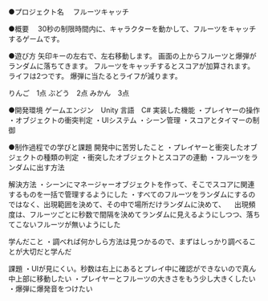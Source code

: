 ●プロジェクト名　
フルーツキャッチ

●概要　
30秒の制限時間内に、キャラクターを動かして、フルーツをキャッチするゲームです。

●遊び方
矢印キーの左右で、左右移動します。
画面の上からフルーツと爆弾がランダムに落ちてきます。
フルーツをキャッチするとスコアが加算されます。
ライフは2つです。
爆弾に当たるとライフが減ります。

りんご　1点
ぶどう　2点
みかん　3点

●開発環境
ゲームエンジン　Unity
言語　C#
実装した機能
・プレイヤーの操作
・オブジェクトの衝突判定
・UIシステム
・シーン管理
・スコアとタイマーの制御

●制作過程での学びと課題
開発中に苦労したこと
・プレイヤーと衝突したオブジェクトの種類の判定
・衝突したオブジェクトとスコアの連動
・フルーツをランダムに出す方法

解決方法
・シーンにマネージャーオブジェクトを作って、そこでスコアに関連するものを一括で管理するようにした
・すべてのフルーツをランダムにするのではなく、出現範囲を決めて、その中で場所だけランダムに決めて、
　出現頻度は、フルーツごとに秒数で間隔を決めてランダムに見えるようにしつつ、落ちてこないフルーツが無いようにした

学んだこと
・調べれば何かしら方法は見つかるので、まずはしっかり調べることが大切だと学んだ

課題
・UIが見にくい。秒数は右上にあるとプレイ中に確認ができないので真ん中上部に移動したい
・プレイヤーとフルーツの大きさをもう少し大きくしたい
・爆弾に爆発音をつけたい


